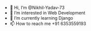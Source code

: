 - 👋 Hi, I’m @Nikhil-Yadav-73
- 👀 I’m interested in Web Development
- 🌱 I’m currently learning Django
- 📫 How to reach me +91 6353559193

<!---
Nikhil-Yadav-73/Nikhil-Yadav-73 is a ✨ special ✨ repository because its `README.md` (this file) appears on your GitHub profile.
You can click the Preview link to take a look at your changes.
--->
